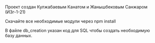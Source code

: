 Проект создан Кулжабаевым Канатом и Жанышбековым Санжаром (ИЗг-1-21)


Скачайте все необходимые модули через npm install


В файле db_creation указан код для SQL чтобы создать необходимую базу данных.
